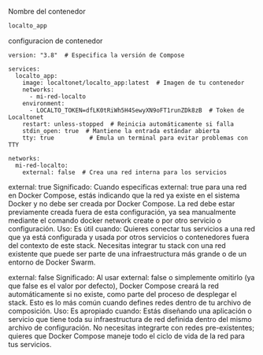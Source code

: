 Nombre del contenedor
```bash
localto_app
```
configuracion de contenedor
````
version: "3.8"  # Especifica la versión de Compose

services:
  localto_app:
    image: localtonet/localto_app:latest  # Imagen de tu contenedor
    networks:
      - mi-red-localto
    environment:
      - LOCALTO_TOKEN=dfLK0tRiWh5H4SewyXN9oFT1runZDk8zB  # Token de Localtonet
    restart: unless-stopped  # Reinicia automáticamente si falla
    stdin_open: true  # Mantiene la entrada estándar abierta
    tty: true          # Emula un terminal para evitar problemas con TTY

networks:
  mi-red-localto:
    external: false  # Crea una red interna para los servicios

````
external: true
Significado: Cuando especificas external: true para una red en Docker Compose, estás indicando que la red ya existe en el sistema Docker y no debe ser creada por Docker Compose. La red debe estar previamente creada fuera de esta configuración, ya sea manualmente mediante el comando docker network create o por otro servicio o configuración.
Uso: Es útil cuando:
Quieres conectar tus servicios a una red que ya está configurada y usada por otros servicios o contenedores fuera del contexto de este stack.
Necesitas integrar tu stack con una red existente que puede ser parte de una infraestructura más grande o de un entorno de Docker Swarm.

  external: false
Significado: Al usar external: false o simplemente omitirlo (ya que false es el valor por defecto), Docker Compose creará la red automáticamente si no existe, como parte del proceso de desplegar el stack. Esto es lo más común cuando defines redes dentro de tu archivo de composición.
Uso: Es apropiado cuando:
Estás diseñando una aplicación o servicio que tiene toda su infraestructura de red definida dentro del mismo archivo de configuración.
No necesitas integrarte con redes pre-existentes; quieres que Docker Compose maneje todo el ciclo de vida de la red para tus servicios.
